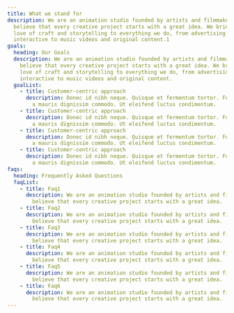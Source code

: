 ```yaml
---
title: What we stand for
description: We are an animation studio founded by artists and filmmakers who
  believe that every creative project starts with a great idea. We bring our
  love of craft and storytelling to everything we do, from advertising and
  interactive to music videos and original content.1
goals:
  heading: Our Goals
  description: We are an animation studio founded by artists and filmmakers who
    believe that every creative project starts with a great idea. We bring our
    love of craft and storytelling to everything we do, from advertising and
    interactive to music videos and original content.
  goalList:
    - title: Customer-centric approach
      description: Donec id nibh neque. Quisque et fermentum tortor. Fusce vitae dolor
        a mauris dignissim commodo. Ut eleifend luctus condimentum.
    - title: Customer-centric approach
      description: Donec id nibh neque. Quisque et fermentum tortor. Fusce vitae dolor
        a mauris dignissim commodo. Ut eleifend luctus condimentum.
    - title: Customer-centric approach
      description: Donec id nibh neque. Quisque et fermentum tortor. Fusce vitae dolor
        a mauris dignissim commodo. Ut eleifend luctus condimentum.
    - title: Customer-centric approach
      description: Donec id nibh neque. Quisque et fermentum tortor. Fusce vitae dolor
        a mauris dignissim commodo. Ut eleifend luctus condimentum.
faqs:
  heading: Frequently Asked Questions
  faqList:
    - title: Faq1
      description: We are an animation studio founded by artists and filmmakers who
        believe that every creative project starts with a great idea.
    - title: Faq2
      description: We are an animation studio founded by artists and filmmakers who
        believe that every creative project starts with a great idea.
    - title: Faq3
      description: We are an animation studio founded by artists and filmmakers who
        believe that every creative project starts with a great idea.
    - title: Faq4
      description: We are an animation studio founded by artists and filmmakers who
        believe that every creative project starts with a great idea.
    - title: Faq5
      description: We are an animation studio founded by artists and filmmakers who
        believe that every creative project starts with a great idea.
    - title: Faq6
      description: We are an animation studio founded by artists and filmmakers who
        believe that every creative project starts with a great idea.
---
```

